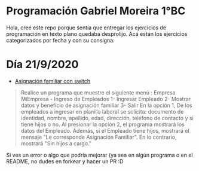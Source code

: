 # Programación Gabriel Moreira 1°BC	

Hola, creé este repo porque sentía que entregar los ejercicios de programación en texto plano quedaba desprolijo. Acá están los ejercicios categorizados por fecha y con su consigna:


# Día 21/9/2020

 - [Asignación familiar con switch](programaMenu.java)
> Realice un programa que muestre el siguiente menú :
Empresa MiEmpresa - Ingreso de Empleados
1- Ingresar Empleado
2- Mostrar datos y beneficio de asignación familiar
3- Salir
En la opción 1, De los empleados a ingresar en planilla laboral se solicita:
documento de identidad, nombre, apellido, edad, dirección, teléfono de contacto y si tiene hijos o no.
Al presionar la opción 2, el programa mostrará los datos del Empleado. Además, si el Empleado tiene hijos, mostrará el mensaje "Le corresponde Asignación Familiar". En lo contrario, mostrará "Sin hijos a cargo."


Si ves un error o algo que podría mejorar (ya sea en algún programa o en el README, no dudes en forkear y hacer un PR :D
